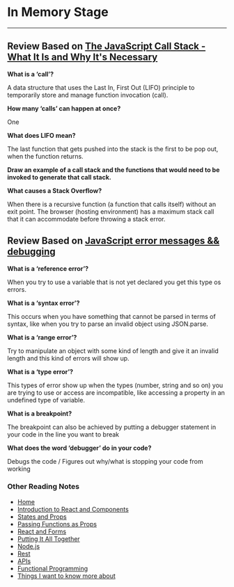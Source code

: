 # In Memory Stage

***

## Review Based on [The JavaScript Call Stack - What It Is and Why It's Necessary](https://www.freecodecamp.org/news/understanding-the-javascript-call-stack-861e41ae61d4/)

**What is a ‘call’?**

A data structure that uses the Last In, First Out (LIFO) principle to temporarily store and manage function invocation (call).

**How many ‘calls’ can happen at once?**

One

**What does LIFO mean?**

The last function that gets pushed into the stack is the first to be pop out, when the function returns.

**Draw an example of a call stack and the functions that would need to be invoked to generate that call stack.**

**What causes a Stack Overflow?**

When there is a recursive function (a function that calls itself) without an exit point. The browser (hosting environment) has a maximum stack call that it can accommodate before throwing a stack error.

## Review Based on [JavaScript error messages && debugging](https://codeburst.io/javascript-error-messages-debugging-d23f84f0ae7c)

**What is a ‘reference error’?**

When you try to use a variable that is not yet declared you get this type os errors.

**What is a ‘syntax error’?**

This occurs when you have something that cannot be parsed in terms of syntax, like when you try to parse an invalid object using JSON.parse.

**What is a ‘range error’?**

Try to manipulate an object with some kind of length and give it an invalid length and this kind of errors will show up.

**What is a ‘type error’?**

This types of error show up when the types (number, string and so on) you are trying to use or access are incompatible, like accessing a property in an undefined type of variable.

**What is a breakpoint?**

The breakpoint can also be achieved by putting a debugger statement in your code in the line you want to break

**What does the word ‘debugger’ do in your code?**

Debugs the code / Figures out why/what is stopping your code from working

### Other Reading Notes

* [Home](README.md)
* [Introduction to React and Components](class-1.md)
* [States and Props](class-2.md)
* [Passing Functions as Props](class-3.md)
* [React and Forms](class-04.md)
* [Putting It All Together](class-5.md)
* [Node.js](class-6.md)
* [Rest](class-7.md)
* [APIs](class-8.md)
* [Functional Programming](class-9.md)
* [Things I want to know more about](questions.md)
